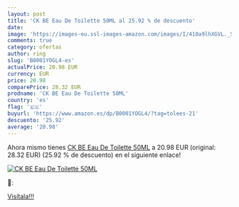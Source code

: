 ```yaml
---
layout: post
title: 'CK BE Eau De Toilette 50ML al 25.92 % de descuento'
date: 
image: 'https://images-eu.ssl-images-amazon.com/images/I/410a9lhXGVL._SL200_.jpg'
comments: true
category: ofertas
author: ring
slug: 'B0001YOGL4-es'
actualPrice: 20.98 EUR
currency: EUR
price: 20.98
comparePrice: 28.32 EUR
prodname: 'CK BE Eau De Toilette 50ML'
country: 'es'
flag: '🇪🇸'
buyurl: 'https://www.amazon.es/dp/B0001YOGL4/?tag=tolees-21'
descuento: '25.92'
average: '20.98'
---
```


Ahora mismo tienes [CK BE Eau De Toilette 50ML](https://www.amazon.es/dp/B0001YOGL4/?tag=tolees-21) a 20.98 EUR (original: 28.32 EUR) (25.92 %  de descuento) en el siguiente enlace!

[![CK BE Eau De Toilette 50ML](https://images-eu.ssl-images-amazon.com/images/I/410a9lhXGVL._SL200_.jpg)](https://www.amazon.es/dp/B0001YOGL4/?tag=tolees-21)

🔎:


[Visítala!!!](https://www.amazon.es/dp/B0001YOGL4/?tag=tolees-21)
